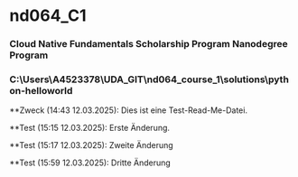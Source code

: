 # nd064_C1
### Cloud Native Fundamentals Scholarship Program Nanodegree Program
### C:\Users\A4523378\UDA_GIT\nd064_course_1\solutions\python-helloworld

**Zweck (14:43 12.03.2025):
Dies ist eine Test-Read-Me-Datei.

**Test (15:15 12.03.2025):
Erste Änderung.

**Test (15:17 12.03.2025):
Zweite Änderung

**Test (15:59 12.03.2025):
Dritte Änderung
